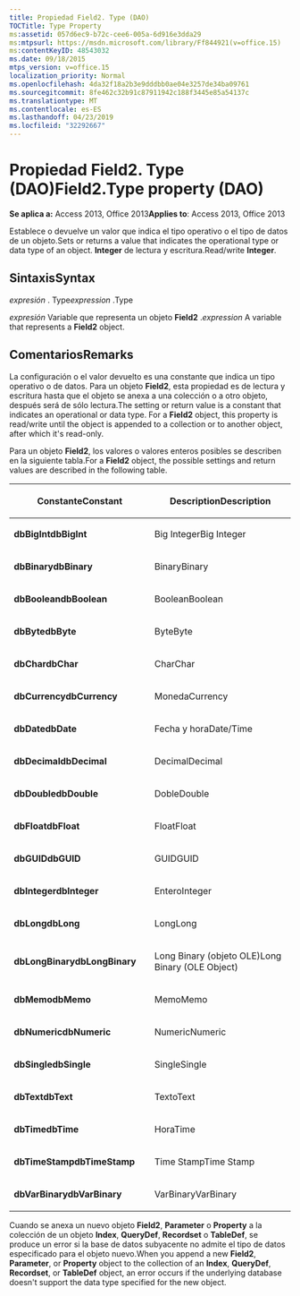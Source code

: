 ```yaml
---
title: Propiedad Field2. Type (DAO)
TOCTitle: Type Property
ms:assetid: 057d6ec9-b72c-cee6-005a-6d916e3dda29
ms:mtpsurl: https://msdn.microsoft.com/library/Ff844921(v=office.15)
ms:contentKeyID: 48543032
ms.date: 09/18/2015
mtps_version: v=office.15
localization_priority: Normal
ms.openlocfilehash: 4da32f18a2b3e9dddbb0ae04e3257de34ba09761
ms.sourcegitcommit: 8fe462c32b91c87911942c188f3445e85a54137c
ms.translationtype: MT
ms.contentlocale: es-ES
ms.lasthandoff: 04/23/2019
ms.locfileid: "32292667"
---
```

# <a name="field2type-property-dao"></a><span data-ttu-id="65873-102">Propiedad Field2. Type (DAO)</span><span class="sxs-lookup"><span data-stu-id="65873-102">Field2.Type property (DAO)</span></span>


<span data-ttu-id="65873-103">**Se aplica a:** Access 2013, Office 2013</span><span class="sxs-lookup"><span data-stu-id="65873-103">**Applies to**: Access 2013, Office 2013</span></span>

<span data-ttu-id="65873-104">Establece o devuelve un valor que indica el tipo operativo o el tipo de datos de un objeto.</span><span class="sxs-lookup"><span data-stu-id="65873-104">Sets or returns a value that indicates the operational type or data type of an object.</span></span> <span data-ttu-id="65873-105">**Integer** de lectura y escritura.</span><span class="sxs-lookup"><span data-stu-id="65873-105">Read/write **Integer**.</span></span>

## <a name="syntax"></a><span data-ttu-id="65873-106">Sintaxis</span><span class="sxs-lookup"><span data-stu-id="65873-106">Syntax</span></span>

<span data-ttu-id="65873-107">*expresión* . Type</span><span class="sxs-lookup"><span data-stu-id="65873-107">*expression* .Type</span></span>

<span data-ttu-id="65873-108">*expresión* Variable que representa un objeto **Field2** .</span><span class="sxs-lookup"><span data-stu-id="65873-108">*expression* A variable that represents a **Field2** object.</span></span>

## <a name="remarks"></a><span data-ttu-id="65873-109">Comentarios</span><span class="sxs-lookup"><span data-stu-id="65873-109">Remarks</span></span>

<span data-ttu-id="65873-p102">La configuración o el valor devuelto es una constante que indica un tipo operativo o de datos. Para un objeto **Field2**, esta propiedad es de lectura y escritura hasta que el objeto se anexa a una colección o a otro objeto, después será de sólo lectura.</span><span class="sxs-lookup"><span data-stu-id="65873-p102">The setting or return value is a constant that indicates an operational or data type. For a **Field2** object, this property is read/write until the object is appended to a collection or to another object, after which it's read-only.</span></span>

<span data-ttu-id="65873-112">Para un objeto **Field2**, los valores o valores enteros posibles se describen en la siguiente tabla.</span><span class="sxs-lookup"><span data-stu-id="65873-112">For a **Field2** object, the possible settings and return values are described in the following table.</span></span>

<table>
<colgroup>
<col style="width: 50%" />
<col style="width: 50%" />
</colgroup>
<thead>
<tr class="header">
<th><p><span data-ttu-id="65873-113">Constante</span><span class="sxs-lookup"><span data-stu-id="65873-113">Constant</span></span></p></th>
<th><p><span data-ttu-id="65873-114">Description</span><span class="sxs-lookup"><span data-stu-id="65873-114">Description</span></span></p></th>
</tr>
</thead>
<tbody>
<tr class="odd">
<td><p><span data-ttu-id="65873-115"><strong>dbBigInt</strong></span><span class="sxs-lookup"><span data-stu-id="65873-115"><strong>dbBigInt</strong></span></span></p></td>
<td><p><span data-ttu-id="65873-116">Big Integer</span><span class="sxs-lookup"><span data-stu-id="65873-116">Big Integer</span></span></p></td>
</tr>
<tr class="even">
<td><p><span data-ttu-id="65873-117"><strong>dbBinary</strong></span><span class="sxs-lookup"><span data-stu-id="65873-117"><strong>dbBinary</strong></span></span></p></td>
<td><p><span data-ttu-id="65873-118">Binary</span><span class="sxs-lookup"><span data-stu-id="65873-118">Binary</span></span></p></td>
</tr>
<tr class="odd">
<td><p><span data-ttu-id="65873-119"><strong>dbBoolean</strong></span><span class="sxs-lookup"><span data-stu-id="65873-119"><strong>dbBoolean</strong></span></span></p></td>
<td><p><span data-ttu-id="65873-120">Boolean</span><span class="sxs-lookup"><span data-stu-id="65873-120">Boolean</span></span></p></td>
</tr>
<tr class="even">
<td><p><span data-ttu-id="65873-121"><strong>dbByte</strong></span><span class="sxs-lookup"><span data-stu-id="65873-121"><strong>dbByte</strong></span></span></p></td>
<td><p><span data-ttu-id="65873-122">Byte</span><span class="sxs-lookup"><span data-stu-id="65873-122">Byte</span></span></p></td>
</tr>
<tr class="odd">
<td><p><span data-ttu-id="65873-123"><strong>dbChar</strong></span><span class="sxs-lookup"><span data-stu-id="65873-123"><strong>dbChar</strong></span></span></p></td>
<td><p><span data-ttu-id="65873-124">Char</span><span class="sxs-lookup"><span data-stu-id="65873-124">Char</span></span></p></td>
</tr>
<tr class="even">
<td><p><span data-ttu-id="65873-125"><strong>dbCurrency</strong></span><span class="sxs-lookup"><span data-stu-id="65873-125"><strong>dbCurrency</strong></span></span></p></td>
<td><p><span data-ttu-id="65873-126">Moneda</span><span class="sxs-lookup"><span data-stu-id="65873-126">Currency</span></span></p></td>
</tr>
<tr class="odd">
<td><p><span data-ttu-id="65873-127"><strong>dbDate</strong></span><span class="sxs-lookup"><span data-stu-id="65873-127"><strong>dbDate</strong></span></span></p></td>
<td><p><span data-ttu-id="65873-128">Fecha y hora</span><span class="sxs-lookup"><span data-stu-id="65873-128">Date/Time</span></span></p></td>
</tr>
<tr class="even">
<td><p><span data-ttu-id="65873-129"><strong>dbDecimal</strong></span><span class="sxs-lookup"><span data-stu-id="65873-129"><strong>dbDecimal</strong></span></span></p></td>
<td><p><span data-ttu-id="65873-130">Decimal</span><span class="sxs-lookup"><span data-stu-id="65873-130">Decimal</span></span></p></td>
</tr>
<tr class="odd">
<td><p><span data-ttu-id="65873-131"><strong>dbDouble</strong></span><span class="sxs-lookup"><span data-stu-id="65873-131"><strong>dbDouble</strong></span></span></p></td>
<td><p><span data-ttu-id="65873-132">Doble</span><span class="sxs-lookup"><span data-stu-id="65873-132">Double</span></span></p></td>
</tr>
<tr class="even">
<td><p><span data-ttu-id="65873-133"><strong>dbFloat</strong></span><span class="sxs-lookup"><span data-stu-id="65873-133"><strong>dbFloat</strong></span></span></p></td>
<td><p><span data-ttu-id="65873-134">Float</span><span class="sxs-lookup"><span data-stu-id="65873-134">Float</span></span></p></td>
</tr>
<tr class="odd">
<td><p><span data-ttu-id="65873-135"><strong>dbGUID</strong></span><span class="sxs-lookup"><span data-stu-id="65873-135"><strong>dbGUID</strong></span></span></p></td>
<td><p><span data-ttu-id="65873-136">GUID</span><span class="sxs-lookup"><span data-stu-id="65873-136">GUID</span></span></p></td>
</tr>
<tr class="even">
<td><p><span data-ttu-id="65873-137"><strong>dbInteger</strong></span><span class="sxs-lookup"><span data-stu-id="65873-137"><strong>dbInteger</strong></span></span></p></td>
<td><p><span data-ttu-id="65873-138">Entero</span><span class="sxs-lookup"><span data-stu-id="65873-138">Integer</span></span></p></td>
</tr>
<tr class="odd">
<td><p><span data-ttu-id="65873-139"><strong>dbLong</strong></span><span class="sxs-lookup"><span data-stu-id="65873-139"><strong>dbLong</strong></span></span></p></td>
<td><p><span data-ttu-id="65873-140">Long</span><span class="sxs-lookup"><span data-stu-id="65873-140">Long</span></span></p></td>
</tr>
<tr class="even">
<td><p><span data-ttu-id="65873-141"><strong>dbLongBinary</strong></span><span class="sxs-lookup"><span data-stu-id="65873-141"><strong>dbLongBinary</strong></span></span></p></td>
<td><p><span data-ttu-id="65873-142">Long Binary (objeto OLE)</span><span class="sxs-lookup"><span data-stu-id="65873-142">Long Binary (OLE Object)</span></span></p></td>
</tr>
<tr class="odd">
<td><p><span data-ttu-id="65873-143"><strong>dbMemo</strong></span><span class="sxs-lookup"><span data-stu-id="65873-143"><strong>dbMemo</strong></span></span></p></td>
<td><p><span data-ttu-id="65873-144">Memo</span><span class="sxs-lookup"><span data-stu-id="65873-144">Memo</span></span></p></td>
</tr>
<tr class="even">
<td><p><span data-ttu-id="65873-145"><strong>dbNumeric</strong></span><span class="sxs-lookup"><span data-stu-id="65873-145"><strong>dbNumeric</strong></span></span></p></td>
<td><p><span data-ttu-id="65873-146">Numeric</span><span class="sxs-lookup"><span data-stu-id="65873-146">Numeric</span></span></p></td>
</tr>
<tr class="odd">
<td><p><span data-ttu-id="65873-147"><strong>dbSingle</strong></span><span class="sxs-lookup"><span data-stu-id="65873-147"><strong>dbSingle</strong></span></span></p></td>
<td><p><span data-ttu-id="65873-148">Single</span><span class="sxs-lookup"><span data-stu-id="65873-148">Single</span></span></p></td>
</tr>
<tr class="even">
<td><p><span data-ttu-id="65873-149"><strong>dbText</strong></span><span class="sxs-lookup"><span data-stu-id="65873-149"><strong>dbText</strong></span></span></p></td>
<td><p><span data-ttu-id="65873-150">Texto</span><span class="sxs-lookup"><span data-stu-id="65873-150">Text</span></span></p></td>
</tr>
<tr class="odd">
<td><p><span data-ttu-id="65873-151"><strong>dbTime</strong></span><span class="sxs-lookup"><span data-stu-id="65873-151"><strong>dbTime</strong></span></span></p></td>
<td><p><span data-ttu-id="65873-152">Hora</span><span class="sxs-lookup"><span data-stu-id="65873-152">Time</span></span></p></td>
</tr>
<tr class="even">
<td><p><span data-ttu-id="65873-153"><strong>dbTimeStamp</strong></span><span class="sxs-lookup"><span data-stu-id="65873-153"><strong>dbTimeStamp</strong></span></span></p></td>
<td><p><span data-ttu-id="65873-154">Time Stamp</span><span class="sxs-lookup"><span data-stu-id="65873-154">Time Stamp</span></span></p></td>
</tr>
<tr class="odd">
<td><p><span data-ttu-id="65873-155"><strong>dbVarBinary</strong></span><span class="sxs-lookup"><span data-stu-id="65873-155"><strong>dbVarBinary</strong></span></span></p></td>
<td><p><span data-ttu-id="65873-156">VarBinary</span><span class="sxs-lookup"><span data-stu-id="65873-156">VarBinary</span></span></p></td>
</tr>
</tbody>
</table>


<span data-ttu-id="65873-157">Cuando se anexa un nuevo objeto **Field2**, **Parameter** o **Property** a la colección de un objeto **Index**, **QueryDef**, **Recordset** o **TableDef**, se produce un error si la base de datos subyacente no admite el tipo de datos especificado para el objeto nuevo.</span><span class="sxs-lookup"><span data-stu-id="65873-157">When you append a new **Field2**, **Parameter**, or **Property** object to the collection of an **Index**, **QueryDef**, **Recordset**, or **TableDef** object, an error occurs if the underlying database doesn't support the data type specified for the new object.</span></span>

